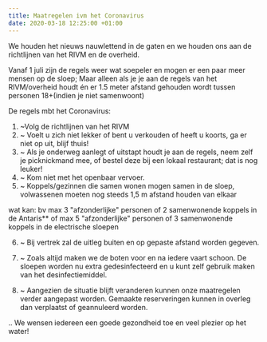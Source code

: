 ```yaml
---
title: Maatregelen ivm het Coronavirus
date: 2020-03-18 12:25:00 +01:00
---
```



We houden het nieuws nauwlettend in de gaten en we houden ons aan de richtlijnen van het RIVM en de overheid. 

Vanaf 1 juli zijn de regels weer wat soepeler en mogen er een paar meer mensen op de sloep; 
Maar alleen als je je aan de regels van het RIVM/overheid houdt én er 1.5 meter afstand gehouden wordt tussen personen 18+(indien je niet samenwoont) 

De regels mbt het Coronavirus:

1. ~Volg de richtlijnen van het RIVM
2. ~ Voelt u zich niet lekker of bent u verkouden of heeft u koorts, ga er niet op uit, blijf thuis!
3. ~ Als je onderweg aanlegt of uitstapt houdt je aan de regels, neem zelf je picknickmand mee, of bestel deze bij een lokaal restaurant; dat is nog leuker!
4. ~ Kom niet met het openbaar vervoer.
5. ~ Koppels/gezinnen die samen wonen mogen samen in de sloep, volwassenen moeten nog steeds 1,5 m afstand houden van elkaar

wat kan:
 bv 
max 3 "afzonderlijke"  personen of 2 samenwonende koppels in de Antaris** 
of 
max 5 "afzonderlijke" personen of 3 samenwonende koppels in de electrische sloepen

6. ~ Bij vertrek zal de uitleg buiten en op gepaste afstand worden gegeven.  

7. ~ Zoals altijd maken we de boten voor en na iedere vaart schoon.
De sloepen worden nu extra gedesinfecteerd en u kunt zelf gebruik maken van het desinfectiemiddel.

8. ~ Aangezien de situatie blijft veranderen kunnen onze maatregelen verder aangepast worden. Gemaakte reserveringen kunnen in overleg dan verplaatst of geannuleerd worden.

.. We wensen iedereen een goede gezondheid toe en veel plezier op het water!